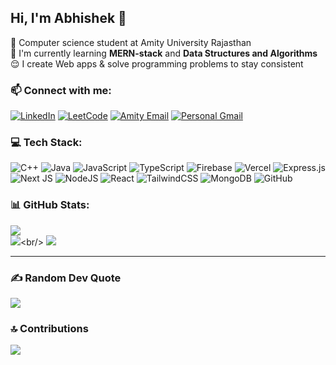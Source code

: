 ## Hi, I'm Abhishek 👋

🎈 Computer science student at Amity University Rajasthan <br/>
🌱 I'm currently learning **MERN-stack** and **Data Structures and Algorithms** <br/>
😌 I create Web apps & solve programming problems to stay consistent <br/>

### 📫 Connect with me:

[![LinkedIn](https://img.shields.io/badge/LinkedIn-Profile-blue?style=for-the-badge&logo=linkedin&logoColor=white)](https://www.linkedin.com/in/avishek-meena)
[![LeetCode](https://img.shields.io/badge/LeetCode-Profile-yellow?style=for-the-badge&logo=leetcode&logoColor=yellow)](https://leetcode.com/u/AvishekzZ/)
[![Amity Email](https://img.shields.io/badge/Email-Amity-red?style=for-the-badge&logo=gmail&logoColor=white)](mailto:abhishek.meena@s.amity.edu)
[![Personal Gmail](https://img.shields.io/badge/Email-Gmail-blue?style=for-the-badge&logo=gmail&logoColor=white)](mailto:abmeena0000@gmail.com)


### 💻 Tech Stack:
![C++](https://img.shields.io/badge/c++-%2300599C.svg?style=for-the-badge&logo=c%2B%2B&logoColor=white) ![Java](https://img.shields.io/badge/java-%23ED8B00.svg?style=for-the-badge&logo=openjdk&logoColor=white) ![JavaScript](https://img.shields.io/badge/javascript-%23323330.svg?style=for-the-badge&logo=javascript&logoColor=%23F7DF1E) ![TypeScript](https://img.shields.io/badge/typescript-%23007ACC.svg?style=for-the-badge&logo=typescript&logoColor=white) ![Firebase](https://img.shields.io/badge/firebase-%23039BE5.svg?style=for-the-badge&logo=firebase) ![Vercel](https://img.shields.io/badge/vercel-%23000000.svg?style=for-the-badge&logo=vercel&logoColor=white) ![Express.js](https://img.shields.io/badge/express.js-%23404d59.svg?style=for-the-badge&logo=express&logoColor=%2361DAFB) ![Next JS](https://img.shields.io/badge/Next-black?style=for-the-badge&logo=next.js&logoColor=white) ![NodeJS](https://img.shields.io/badge/node.js-6DA55F?style=for-the-badge&logo=node.js&logoColor=white) ![React](https://img.shields.io/badge/react-%2320232a.svg?style=for-the-badge&logo=react&logoColor=%2361DAFB) ![TailwindCSS](https://img.shields.io/badge/tailwindcss-%2338B2AC.svg?style=for-the-badge&logo=tailwind-css&logoColor=white) ![MongoDB](https://img.shields.io/badge/MongoDB-%234ea94b.svg?style=for-the-badge&logo=mongodb&logoColor=white) ![GitHub](https://img.shields.io/badge/github-%23121011.svg?style=for-the-badge&logo=github&logoColor=white)



### 📊 GitHub Stats:
![](https://github-readme-stats.vercel.app/api?username=AvishekxD&theme=gotham&**hide_border=true**&include_all_commits=false&count_private=false)<br/>
![](https://nirzak-streak-stats.vercel.app/?user=AvishekxD&theme=gotham&**hide_border=true**)<br/>
![](https://github-readme-stats.vercel.app/api/top-langs/?username=AvishekxD&theme=gotham&**hide_border=true**&include_all_commits=false&count_private=false&layout=compact)

---

### ✍️ Random Dev Quote
![](https://quotes-github-readme.vercel.app/api?type=horizontal&theme=dark)


### 🔝 Contributions
![](https://github-contributor-stats.vercel.app/api?username=AvishekxD&limit=5&theme=gotham&**hide_border=true**&combine_all_yearly_contributions=true)

